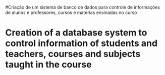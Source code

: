 #Criação de um sistema de banco de dados para controle de informações de alunos e professores, cursos e materias ensinadas no curso


# Creation of a database system to control information of students and teachers, courses and subjects taught in the course
